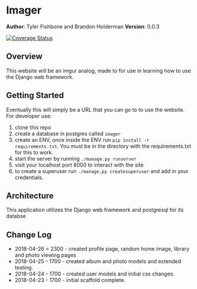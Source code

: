 # Imager

**Author**: Tyler Fishbone and Brandon Holderman
**Version**: 0.0.3

[![Coverage Status](https://coveralls.io/repos/github/brandonholderman/django-imager/badge.svg)](https://coveralls.io/github/brandonholderman/django-imager)

## Overview
This website will be an imgur analog, made to for use in learning how to use the Django web framework.

## Getting Started
Eventually this will simply be a URL that you can go to to use the website.
For developer use:
1. clone this repo
2. create a database in postgres called `imager`
3. create an ENV, once inside the ENV run `pip install -r requirements.txt`. You must be in the directory with the requirements.txt for this to work.
4. start the server by running `./manage.py runserver`
5. visit your localhost port 8000 to interact with the site
6. to create a superuser run `./manage.py createsuperuser` and add in your credentials.

## Architecture
This application utilizes the Django web framework and postgresql for its databse

## Change Log
* 2018-04-26 = 2300 - created profile page, random home image, library and photo viewing pages
* 2018-04-25 - 1700 - created album and photo models and extended testing.
* 2018-04-24 - 1700 - created user models and initial css changes.
* 2018-04-23 - 1700 - initial scaffold complete.
